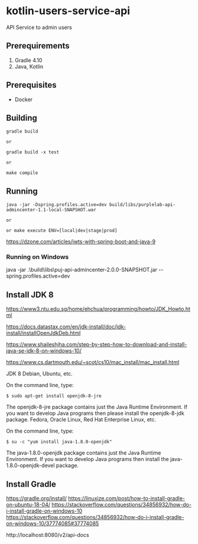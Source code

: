 # kotlin-users-service-api
API Service to admin users

## Prerequirements
1. Gradle 4.10
2. Java, Kotlin

## Prerequisites
- Docker


## Building
```
gradle build

or 

gradle build -x test

or

make compile
```

## Running
```
java -jar -Dspring.profiles.active=dev build/libs/purplelab-api-admincenter-1.1-local-SNAPSHOT.war

or

or make execute ENV=[local|dev|stage|prod]
```


https://dzone.com/articles/jwts-with-spring-boot-and-java-9

### Running on Windows
java -jar .\build\libs\puj-api-admincenter-2.0.0-SNAPSHOT.jar --spring.profiles.active=dev

## Install JDK 8
https://www3.ntu.edu.sg/home/ehchua/programming/howto/JDK_Howto.html

https://docs.datastax.com/en/jdk-install/doc/jdk-install/installOpenJdkDeb.html

https://www.shaileshjha.com/step-by-step-how-to-download-and-install-java-se-jdk-8-on-windows-10/

https://www.cs.dartmouth.edu/~scot/cs10/mac_install/mac_install.html

JDK 8
Debian, Ubuntu, etc.

On the command line, type:

    $ sudo apt-get install openjdk-8-jre

The openjdk-8-jre package contains just the Java Runtime Environment. If you want to develop Java programs then please install the openjdk-8-jdk package.
Fedora, Oracle Linux, Red Hat Enterprise Linux, etc.

On the command line, type:

    $ su -c "yum install java-1.8.0-openjdk"

The java-1.8.0-openjdk package contains just the Java Runtime Environment. If you want to develop Java programs then install the java-1.8.0-openjdk-devel package.


## Install Gradle
https://gradle.org/install/
https://linuxize.com/post/how-to-install-gradle-on-ubuntu-18-04/
https://stackoverflow.com/questions/34856932/how-do-i-install-gradle-on-windows-10
https://stackoverflow.com/questions/34856932/how-do-i-install-gradle-on-windows-10/37774085#37774085


http://localhost:8080/v2/api-docs